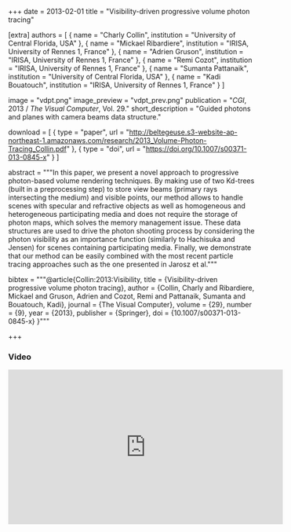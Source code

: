+++
date = 2013-02-01
title = "Visibility-driven progressive volume photon tracing"

[extra]
authors = [
    { name = "Charly Collin", institution = "University of Central Florida, USA" }, 
    { name = "Mickael Ribardiere", institution = "IRISA, University of Rennes 1, France" },
    { name = "Adrien Gruson", institution = "IRISA, University of Rennes 1, France" },
    { name = "Remi Cozot", institution = "IRISA, University of Rennes 1, France" },
    { name = "Sumanta Pattanaik", institution = "University of Central Florida, USA" },
    { name = "Kadi Bouatouch", institution = "IRISA, University of Rennes 1, France" }
]

image = "vdpt.png"
image_preview = "vdpt_prev.png"
publication = "*CGI*, 2013 / *The Visual Computer*, Vol. 29."
short_description = "Guided photons and planes with camera beams data structure."

download = [ 
    { type = "paper", url = "http://beltegeuse.s3-website-ap-northeast-1.amazonaws.com/research/2013_Volume-Photon-Tracing_Collin.pdf" },
    { type = "doi", url = "https://doi.org/10.1007/s00371-013-0845-x" }
]

abstract = """In this paper, we present a novel approach to progressive photon-based volume rendering techniques. By making use of two Kd-trees (built in a preprocessing step) to store view beams (primary rays intersecting the medium) and visible points, our method allows to handle scenes with specular and refractive objects as well as homogeneous and heterogeneous participating media and does not require the storage of photon maps, which solves the memory management issue. These data structures are used to drive the photon shooting process by considering the photon visibility as an importance function (similarly to Hachisuka and Jensen) for scenes containing participating media. Finally, we demonstrate that our method can be easily combined with the most recent particle tracing approaches such as the one presented in Jarosz et al."""

bibtex = """@article{Collin:2013:Visibility,
    title = {Visibility-driven progressive volume photon tracing},
    author = {Collin, Charly and Ribardiere, Mickael and Gruson, Adrien and Cozot, Remi and Pattanaik, Sumanta and Bouatouch, Kadi},
    journal = {The Visual Computer},
    volume = {29},
    number = {9},
    year = {2013},
    publisher = {Springer},
    doi = {10.1007/s00371-013-0845-x}
}"""

+++

### Video

<center>
<iframe width="560" height="315" src="https://www.youtube.com/embed/kd6fKV87tIc" frameborder="0" allow="accelerometer; autoplay; encrypted-media; gyroscope; picture-in-picture" allowfullscreen></iframe>
</center>

